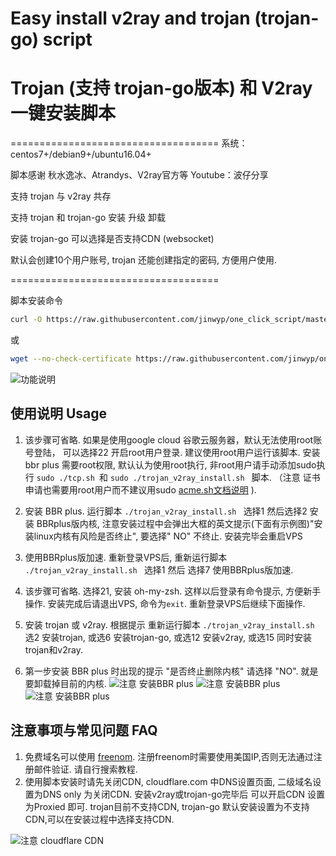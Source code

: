# Easy install v2ray and trojan (trojan-go) script

# Trojan (支持 trojan-go版本) 和 V2ray 一键安装脚本 

====================================
系统：centos7+/debian9+/ubuntu16.04+

脚本感谢 秋水逸冰、Atrandys、V2ray官方等 Youtube：波仔分享

支持 trojan 与 v2ray 共存

支持 trojan 和 trojan-go 安装 升级 卸载

安装 trojan-go 可以选择是否支持CDN (websocket)

默认会创建10个用户账号, trojan 还能创建指定的密码, 方便用户使用.


====================================

脚本安装命令

```bash
curl -O https://raw.githubusercontent.com/jinwyp/one_click_script/master/trojan_v2ray_install.sh && chmod +x trojan_v2ray_install.sh && ./trojan_v2ray_install.sh

```

或

```bash
wget --no-check-certificate https://raw.githubusercontent.com/jinwyp/one_click_script/master/trojan_v2ray_install.sh && chmod +x trojan_v2ray_install.sh && ./trojan_v2ray_install.sh

```





![功能说明](https://github.com/jinwyp/one_click_script/blob/master/docs/readme.png?raw=true)


## 使用说明 Usage 


1. 该步骤可省略. 如果是使用google cloud 谷歌云服务器，默认无法使用root账号登陆， 可以选择22 开启root用户登录. 建议使用root用户运行该脚本. 安装bbr plus 需要root权限, 默认认为使用root执行, 非root用户请手动添加sudo执行 ```sudo ./tcp.sh ```和 ```sudo ./trojan_v2ray_install.sh ``` 脚本. （注意 证书申请也需要用root用户而不建议用sudo  [acme.sh文档说明](https://github.com/acmesh-official/acme.sh/wiki/sudo)  ).
2. 安装 BBR plus. 运行脚本 ```./trojan_v2ray_install.sh ``` 选择1 然后选择2 安装 BBRplus版内核, 注意安装过程中会弹出大框的英文提示(下面有示例图)"安装linux内核有风险是否终止", 要选择" NO" 不终止. 安装完毕会重启VPS
3. 使用BBRplus版加速. 重新登录VPS后, 重新运行脚本 ```./trojan_v2ray_install.sh ```  选择1 然后 选择7 使用BBRplus版加速. 
4. 该步骤可省略. 选择21, 安装 oh-my-zsh. 这样以后登录有命令提示, 方便新手操作. 安装完成后请退出VPS, 命令为```exit```.  重新登录VPS后继续下面操作. 
5. 安装 trojan 或 v2ray. 根据提示 重新运行脚本 ```./trojan_v2ray_install.sh ```  选2 安装trojan, 或选6 安装trojan-go, 或选12 安装v2ray, 或选15 同时安装trojan和v2ray.


6. 第一步安装 BBR plus 时出现的提示 "是否终止删除内核" 请选择 "NO". 就是要卸载掉目前的内核. 
![注意 安装BBR plus](https://github.com/jinwyp/one_click_script/blob/master/docs/debian.jpg?raw=true)
![注意 安装BBR plus](https://github.com/jinwyp/one_click_script/blob/master/docs/kernel.png?raw=true)
![注意 安装BBR plus](https://github.com/jinwyp/one_click_script/blob/master/docs/ubuntu.png?raw=true)


## 注意事项与常见问题 FAQ 

1. 免费域名可以使用 [freenom](https://www.freenom.com/zh/index.html?lang=zh). 注册freenom时需要使用美国IP,否则无法通过注册邮件验证. 请自行搜索教程.
2. 使用脚本安装时请先关闭CDN, cloudflare.com 中DNS设置页面, 二级域名设置为DNS only 为关闭CDN. 安装v2ray或trojan-go完毕后 可以开启CDN 设置为Proxied 即可. trojan目前不支持CDN, trojan-go 默认安装设置为不支持CDN,可以在安装过程中选择支持CDN.

![注意 cloudflare CDN](https://github.com/jinwyp/one_click_script/blob/master/docs/cloudflare1.jpg?raw=true)

